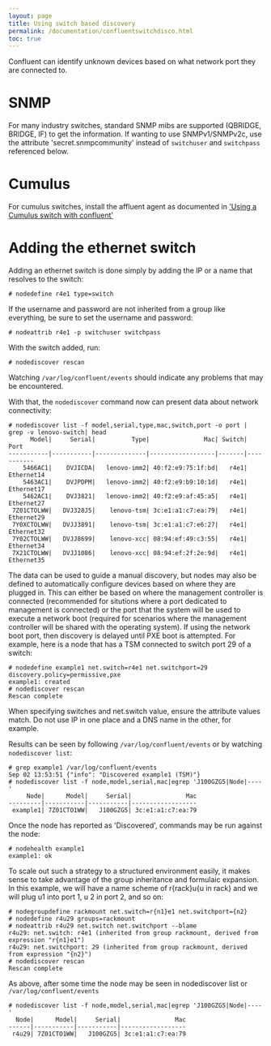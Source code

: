 ```yaml
---
layout: page
title: Using switch based discovery
permalink: /documentation/confluentswitchdisco.html
toc: true
---
```


Confluent can identify unknown devices based on what network port they are connected to.

# SNMP
For many industry switches, standard SNMP mibs are supported (QBRIDGE, BRIDGE, IF) to get the information.  If wanting to use SNMPv1/SNMPv2c, use the
attribute 'secret.snmpcommunity' instead of `switchuser` and `switchpass` referenced below.

# Cumulus
For cumulus switches, install the affluent agent as documented in ['Using a Cumulus switch with confluent'](../miscellaneous/confluentcumulus.md)

# Adding the ethernet switch

Adding an ethernet switch is done simply by adding the IP or a name that resolves to the switch:

    # nodedefine r4e1 type=switch

If the username and password are not inherited from a group like everything, be sure to set the username and password:

    # nodeattrib r4e1 -p switchuser switchpass

With the switch added, run:

    # nodediscover rescan

Watching `/var/log/confluent/events` should indicate any problems that may be encountered.

With that, the `nodediscover` command now can present data about network connectivity:

    # nodediscover list -f model,serial,type,mac,switch,port -o port | grep -v lenovo-switch| head 
          Model|     Serial|          Type|               Mac| Switch|       Port
    -----------|-----------|--------------|------------------|-------|-----------
        5466AC1|    DVJICDA|   lenovo-imm2| 40:f2:e9:75:1f:bd|   r4e1| Ethernet14
        5463AC1|    DVJPDPM|   lenovo-imm2| 40:f2:e9:b9:10:1d|   r4e1| Ethernet17
        5462AC1|    DVJ3821|   lenovo-imm2| 40:f2:e9:af:45:a5|   r4e1| Ethernet27
     7Z01CTOLWW|   DVJ328J5|    lenovo-tsm| 3c:e1:a1:c7:ea:79|   r4e1| Ethernet29
     7Y0XCTOLWW|   DVJJ3891|    lenovo-tsm| 3c:e1:a1:c7:e6:27|   r4e1| Ethernet32
     7Y02CTOLWW|   DVJJ8699|    lenovo-xcc| 08:94:ef:49:c3:55|   r4e1| Ethernet34
     7X21CTOLWW|   DVJJ1086|    lenovo-xcc| 08:94:ef:2f:2e:9d|   r4e1| Ethernet35

The data can be used to guide a manual discovery, but nodes may also be defined to automatically configure devices based on
where they are plugged in. This can either be based on where the management controller is connected (recommended
for situtions where a port dedicated to management is connected) or the port that the system will be used
to execute a network boot (required for scenarios where the management controller will be shared with the
operating system). If using the network boot port, then discovery is delayed until PXE boot is attempted. For example,
here is a node that has a TSM connected to switch port 29 of a switch:

    # nodedefine example1 net.switch=r4e1 net.switchport=29 discovery.policy=permissive,pxe
    example1: created
    # nodediscover rescan
    Rescan complete

When specifying switches and net.switch value, ensure the attribute values match. Do not use IP
in one place and a DNS name in the other, for example.

Results can be seen by following `/var/log/confluent/events` or by watching `nodediscover list`:

    # grep example1 /var/log/confluent/events
    Sep 02 13:53:51 {"info": "Discovered example1 (TSM)"}
    # nodediscover list -f node,model,serial,mac|egrep 'J100GZG5|Node|----'
         Node|      Model|     Serial|               Mac
    ---------|-----------|-----------|------------------
     example1| 7Z01CTO1WW|   J100GZG5| 3c:e1:a1:c7:ea:79

Once the node has reported as 'Discovered', commands may be run against the node:

    # nodehealth example1
    example1: ok

To scale out such a strategy to a structured environment easily, it makes sense to take advantage of the group inheritance
and formulaic expansion.  In this example, we will have a name scheme of r{rack}u{u in rack} and we will plug u1 into port 1, u 2 in port 2, and so on:

    # nodegroupdefine rackmount net.switch=r{n1}e1 net.switchport={n2}
    # nodedefine r4u29 groups=rackmount
    # nodeattrib r4u29 net.switch net.switchport --blame
    r4u29: net.switch: r4e1 (inherited from group rackmount, derived from expression "r{n1}e1")
    r4u29: net.switchport: 29 (inherited from group rackmount, derived from expression "{n2}")
    # nodediscover rescan
    Rescan complete

As above, after some time the node may be seen in nodediscover list or `/var/log/confluent/events`

    # nodediscover list -f node,model,serial,mac|egrep 'J100GZG5|Node|----'
      Node|      Model|     Serial|               Mac
    ------|-----------|-----------|------------------
     r4u29| 7Z01CTO1WW|   J100GZG5| 3c:e1:a1:c7:ea:79



    
